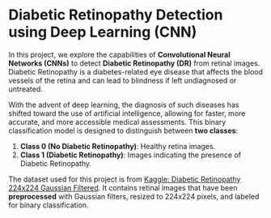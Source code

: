 # **Diabetic Retinopathy Detection using Deep Learning (CNN)**

In this project, we explore the capabilities of **Convolutional Neural Networks (CNNs)** to detect **Diabetic Retinopathy (DR)** from retinal images. Diabetic Retinopathy is a diabetes-related eye disease that affects the blood vessels of the retina and can lead to blindness if left undiagnosed or untreated.

With the advent of deep learning, the diagnosis of such diseases has shifted toward the use of artificial intelligence, allowing for faster, more accurate, and more accessible medical assessments. This binary classification model is designed to distinguish between **two classes**:

1. **Class 0 (No Diabetic Retinopathy)**: Healthy retina images.
2. **Class 1 (Diabetic Retinopathy)**: Images indicating the presence of Diabetic Retinopathy.

The dataset used for this project is from [Kaggle: Diabetic Retinopathy 224x224 Gaussian Filtered](https://www.kaggle.com/datasets/sovitrath/diabetic-retinopathy-224x224-gaussian-filtered/data). It contains retinal images that have been **preprocessed** with Gaussian filters, resized to 224x224 pixels, and labeled for binary classification.
